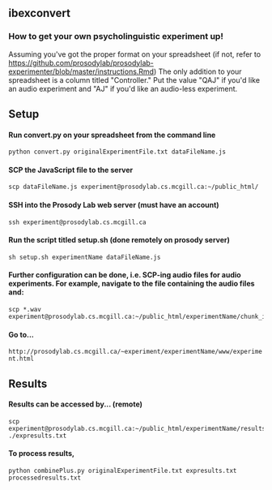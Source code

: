 ## ibexconvert

### How to get your own psycholinguistic experiment up!
Assuming you've got the proper format on your spreadsheet (if not, refer to https://github.com/prosodylab/prosodylab-experimenter/blob/master/instructions.Rmd)
The only addition to your spreadsheet is a column titled "Controller." Put the value "QAJ" if you'd like an audio experiment and "AJ" if you'd like an audio-less experiment.

## Setup

#### Run convert.py on your spreadsheet from the command line

``` {r, engine='bash', count_lines}
python convert.py originalExperimentFile.txt dataFileName.js 
```

#### SCP the JavaScript file to the server

``` {r, engine='bash', count_lines}
scp dataFileName.js experiment@prosodylab.cs.mcgill.ca:~/public_html/
```

#### SSH into the Prosody Lab web server (must have an account)

``` {r, engine='bash', count_lines}
ssh experiment@prosodylab.cs.mcgill.ca
```

#### Run the script titled setup.sh (done remotely on prosody server)

``` {r, engine='bash', count_lines}
sh setup.sh experimentName dataFileName.js
```

#### Further configuration can be done, i.e. SCP-ing audio files for audio experiments. For example, navigate to the file containing the audio files and:
``` {r, engine='bash', count_lines}
scp *.wav experiment@prosodylab.cs.mcgill.ca:~/public_html/experimentName/chunk_includes
```

#### Go to...
`http://prosodylab.cs.mcgill.ca/~experiment/experimentName/www/experiment.html`


## Results

#### Results can be accessed by... (remote)

``` {r, engine='bash', count_lines}
scp experiment@prosodylab.cs.mcgill.ca:~/public_html/experimentName/results/results.txt ./expresults.txt
```

#### To process results,
``` {r, engine='bash', count_lines}
python combinePlus.py originalExperimentFile.txt expresults.txt processedresults.txt
```


